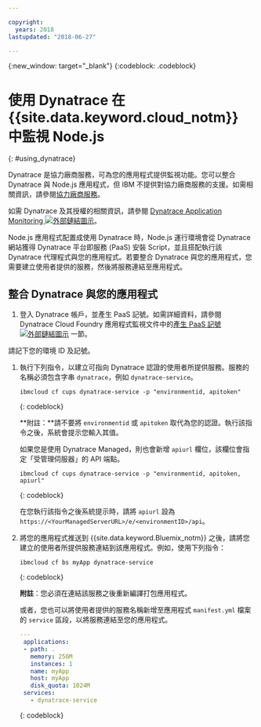 ```yaml
---

copyright:
  years: 2018
lastupdated: "2018-06-27"

---
```


{:new_window: target="_blank"}
{:codeblock: .codeblock}

# 使用 Dynatrace 在 {{site.data.keyword.cloud_notm}} 中監視 Node.js
{: #using_dynatrace}

Dynatrace 是協力廠商服務，可為您的應用程式提供監視功能。您可以整合 Dynatrace 與 Node.js 應用程式，但 IBM 不提供對協力廠商服務的支援。如需相關資訊，請參閱[協力廠商服務](../common/buildpackSupport.html#third-party)。

如需 Dynatrace 及其授權的相關資訊，請參閱 [Dynatrace Application Monitoring ![外部鏈結圖示](../../icons/launch-glyph.svg "外部鏈結圖示")](http://www.dynatrace.com/en/products/application-monitoring.html)。

Node.js 應用程式配置成使用 Dynatrace 時，Node.js 運行環境會從 Dynatrace 網站獲得 Dynatrace 平台即服務 (PaaS) 安裝 Script，並且搭配執行該 Dynatrace 代理程式與您的應用程式。若要整合 Dynatrace 與您的應用程式，您需要建立使用者提供的服務，然後將服務連結至應用程式。

## 整合 Dynatrace 與您的應用程式

1. 登入 Dynatrace 帳戶，並產生 PaaS 記號。如需詳細資料，請參閱 Dynatrace Cloud Foundry 應用程式監視文件中的[產生 PaaS 記號 ![外部鏈結圖示](../../icons/launch-glyph.svg "外部鏈結圖示")](https://www.dynatrace.com/support/help/cloud-platforms/cloud-foundry/how-do-i-monitor-cloud-foundry-applications/) 一節。

  請記下您的環境 ID 及記號。
1. 執行下列指令，以建立可指向 Dynatrace 認證的使用者所提供服務。服務的名稱必須包含字串 `dynatrace`，例如 `dynatrace-service`。

    ```
    ibmcloud cf cups dynatrace-service -p "environmentid, apitoken"
    ```
    {: codeblock}
    
    **附註：**請不要將 `environmentid` 或 `apitoken` 取代為您的認證。執行該指令之後，系統會提示您輸入其值。

    如果您是使用 Dynatrace Managed，則也會新增 `apiurl` 欄位，該欄位會指定「受管理伺服器」的 API 端點。
    
    ```
    ibmcloud cf cups dynatrace-service -p "environmentid, apitoken, apiurl"
    ```
    {: codeblock}
    
    在您執行該指令之後系統提示時，請將 `apiurl` 設為 `https://<YourManagedServerURL>/e/<environmentID>/api`。
    
1. 將您的應用程式推送到 {{site.data.keyword.Bluemix_notm}} 之後，請將您建立的使用者所提供服務連結到該應用程式。例如，使用下列指令：
    ```
    ibmcloud cf bs myApp dynatrace-service
    ```
    {: codeblock}

    **附註**：您必須在連結該服務之後重新編譯打包應用程式。

   或者，您也可以將使用者提供的服務名稱新增至應用程式 `manifest.yml` 檔案的 `service` 區段，以將服務連結至您的應用程式。
   ```yaml
   ---
    applications:
    - path: .
      memory: 256M
      instances: 1
      name: myApp
      host: myApp
      disk_quota: 1024M
    services:
      - dynatrace-service
   ```
   {: codeblock}
